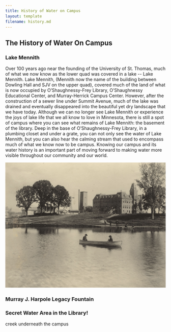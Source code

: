 ```yaml
--- 
title: History of Water on Campus
layout: template
filename: history.md
--- 
```


## The History of Water On Campus
### Lake Mennith
Over 100 years ago near the founding of the University of St. Thomas, much of what we now know as the lower quad was covered in a lake -- Lake Mennith. Lake Mennith, (Mennith now the name of the building between Dowling Hall and SJV on the upper quad), covered much of the land of what is now occupied by O’Shaughnessy-Frey Library, O’Shaughnessy Educational Center, and Murray-Herrick Campus Center. However, after the construction of a sewer line under Summit Avenue, much of the lake was drained and eventually disappeared into the beautiful yet dry landscape that we have today. Although we can no longer see Lake Mennith or experience the joys of lake life that we all know to love in Minnesota, there is still a spot of campus where you can see what remains of Lake Mennith: the basement of the library. Deep in the base of O’Shaughnessy-Frey Library, in a plumbing closet and under a grate, you can not only see the water of Lake Mennith, but you can also hear the calming stream that used to encompass much of what we know now to be campus. Knowing our campus and its water history is an important part of moving forward to making water more visible throughout our community and our world. 

![Lake Mennith](assets/lake_mennith.png)

### Murray J. Harpole Legacy Fountain

### Secret Water Area in the Library! 
creek underneath the campus
